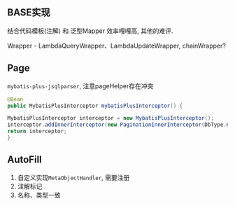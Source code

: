 ## BASE实现

结合代码模板(注解) 和 泛型Mapper 效率嘎嘎高, 其他的难评.

Wrapper - LambdaQueryWrapper、LambdaUpdateWrapper, chainWrapper?

## Page

`mybatis-plus-jsqlparser`, 注意pageHelper存在冲突

```java
@Bean
public MybatisPlusInterceptor mybatisPlusInterceptor() {

MybatisPlusInterceptor interceptor = new MybatisPlusInterceptor();
interceptor.addInnerInterceptor(new PaginationInnerInterceptor(DbType.H2)); // 如果配置多个插件, 切记分页最后添加
return interceptor;
}
```

## AutoFill

1. 自定义实现`MetaObjectHandler`, 需要注册
2. 注解标记
3. 名称、类型一致






